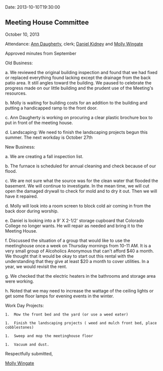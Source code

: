 Date: 2013-10-10T19:30:00

[AnnDaugherty]: /Friends/AnnDaugherty
[DanielKidney]: /Friends/DanielKidney
[MollyWingate]: /Friends/MollyWingate

## Meeting House Committee

October 10, 2013

Attendance: [Ann Daugherty][AnnDaugherty], clerk; [Daniel Kidney][DanielKidney] and [Molly Wingate][MollyWingate]

Approved minutes from September

Old Business:

a.  We reviewed the original building inspection and found that we had fixed or 
    replaced everything found lacking except the drainage from the back patio area. 
    It still angles toward the building. We paused to celebrate the progress made on 
    our little building and the prudent use of the Meeting's resources.

b.  Molly is waiting for building costs for an addition to the building and putting a 
    handicapped ramp to the front door. 

c.  Ann Daugherty is working on procuring a clear plastic brochure box to put in 
    front of the meeting house.

d.  Landscaping: We need to finish the landscaping projects begun this summer. The 
    next workday is October 27th

New Business:

a.  We are creating a fall inspection list.

b.  The furnace is scheduled for annual cleaning and check because of our flood.

c.  We are not sure what the source was for the clean water that flooded the 
    basement. We will continue to investigate. In the mean time, we will cut open 
    the damaged drywall to check for mold and to dry it out. Then we will have it 
    repaired. 

d.  Molly will look into a room screen to block cold air coming in from the back door 
    during worship.

e.  Daniel is looking into a 9' X 2-1/2' storage cupboard that Colorado College no 
    longer wants. He will repair as needed and bring it to the Meeting House. 

f.  Discussed the situation of a group that would like to use the meetinghouse 
    once a week on Thursday mornings from 10-11 AM. It is a very small group of 
    Alcoholics Anonymous that can't afford $40 a month. We thought that it would 
    be okay to start out this rental with the understanding that they give at least $20 a 
    month to cover utilities. In a year, we would revisit the rent.

g.  We checked that the electric heaters in the bathrooms and storage area were 
    working.

h.  Noted that we may need to increase the wattage of the ceiling lights or get some 
    floor lamps for evening events in the winter.


Work Day Projects:

    1.  Mow the front bed and the yard (or use a weed eater)

    1.  Finish the landscaping projects ( weed and mulch front bed, place cobblestones)

    1.  Sweep and mop the meetinghouse floor

    1.  Vacuum and dust.

Respectfully submitted,

[Molly Wingate][MollyWingate]
